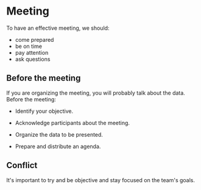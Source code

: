 # Meeting

To have an effective meeting, we should:

- come prepared
- be on time
- pay attention
- ask questions

## Before the meeting

If you are organizing the meeting, you will probably talk about the data. Before the meeting:

- Identify your objective.

- Acknowledge participants about the meeting.

- Organize the data to be presented.

- Prepare and distribute an agenda.

## Conflict

It's important to try and be objective and stay focused on the team's goals.
